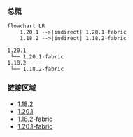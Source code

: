 ### 总概

```mermaid
flowchart LR
    1.20.1 -->|indirect| 1.20.1-fabric
    1.18.2 -->|indirect| 1.18.2-fabric
```

```
1.20.1
 └── 1.20.1-fabric
1.18.2
 └── 1.18.2-fabric
```

### 链接区域

- [1.18.2](/projects/1.18/assets/vanity-bone-pack/vanity_bone)
- [1.20.1](/projects/1.20/assets/vanity-bone-pack/vanity_bone)
- [1.18.2-fabric](/projects/1.18-fabric/assets/vanity-bone-pack/vanity_bone)
- [1.20.1-fabric](/projects/1.20-fabric/assets/vanity-bone-pack/vanity_bone)